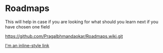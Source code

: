 # Roadmaps
This will help in case if you are looking for what should you learn next if you have chosen one field

https://github.com/Pragalbhmandaokar/Roadmaps.wiki.git

[I'm an inline-style link](https://www.google.com)
